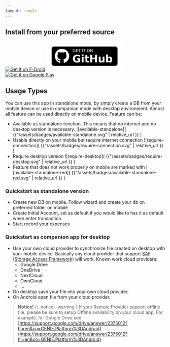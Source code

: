 ```yaml
---
layout: single
---
```


## Install from your preferred source
[<img alt="Get it on F-Droid" src="https://fdroid.gitlab.io/artwork/badge/get-it-on.png" width="240">](https://f-droid.org/packages/com.money.manager.ex)
[<img alt="Get it on GitHub" src="https://raw.githubusercontent.com/Kunzisoft/Github-badge/main/get-it-on-github.png" width="240">](https://github.com/moneymanagerex/android-money-manager-ex/releases/latest)
[<img alt="Get it on Google Play" src="http://steverichey.github.io/google-play-badge-svg/img/en_get.svg" width="240">](https://play.google.com/store/apps/details?id=com.money.manager.ex.android)

## Usage Types
You can use this app in standalone mode, by simply create a DB from your mobile device or use in companion mode with desktop environment.
Almost all feature can be used directly on mobile device. Feature can be:
* Available as standalone function. This means that no internet and no desktop version is necessary. ![available-standalone]( {{"/assets/badges/available-standalone.svg" | relative_url }} )
* Usable directly on your mobile but require internet connection ![require-connection]( {{"/assets/badges/require-connection.svg" | relative_url }} )
* Require desktop version ![require-desktop]( {{"/assets/badges/require-desktop.svg" | relative_url }} )
* Feature that does not work properly on mobile are marked with ![available-standalone-red]( {{"/assets/badges/available-standalone-red.svg" | relative_url }} )

### Quickstart as standalone version
* Create new DB on mobile. Follow wizard and create your db on preferred folder on mobile
* Create Initial Account, set as default if you would like to has it as default when enter transaction
* Start record your expenses

### Quickstart as companion app for desktop
* Use your own cloud provider to synchronize file created on desktop with your mobile device. Basically any cloud provider that support [SAF (Storage Access Framework)](https://developer.android.com/guide/topics/providers/document-provider) will work. Known work cloud providers:
  * Google Drive
  * OneDrive
  * NextCloud
  * OwnCloud
  * ...
* On desktop save your file into your own cloud provider. 
* On Android open file from your cloud provider.

> **Notice!** {: .notice--warning }
> If your Remote Provider support offline file, please be sure to setup Offline availability on your cloud app.
> For example, for Google Drive see [https://support.google.com/drive/answer/2375012?hl=en&co=GENIE.Platform%3DAndroid](https://support.google.com/drive/answer/2375012?hl=en&co=GENIE.Platform%3DAndroid)

